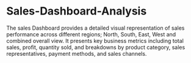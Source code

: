 # Sales-Dashboard-Analysis
The sales Dashboard provides a detailed visual representation of sales performance across different regions; North, South, East, West and combined overall view. It presents key business metrics including total sales, profit, quantity sold, and breakdowns by product category, sales representatives, payment methods, and sales channels.
